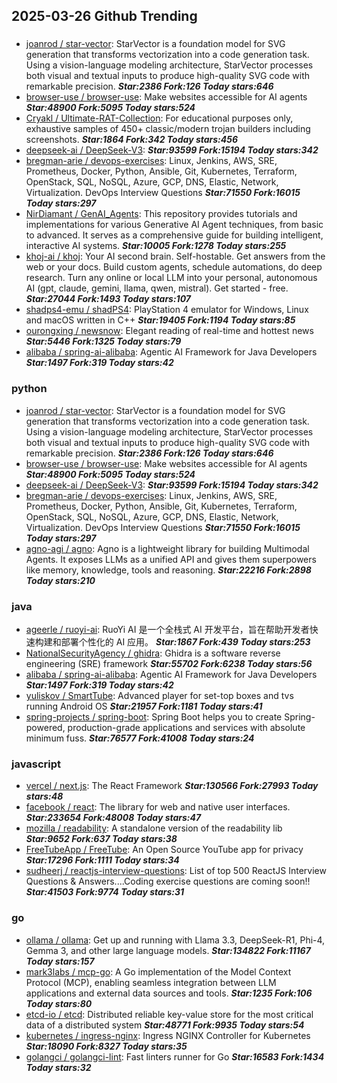## 2025-03-26 Github Trending

### 
* [joanrod / star-vector](https://github.com/joanrod/star-vector): StarVector is a foundation model for SVG generation that transforms vectorization into a code generation task. Using a vision-language modeling architecture, StarVector processes both visual and textual inputs to produce high-quality SVG code with remarkable precision. ***Star:2386 Fork:126 Today stars:646***
* [browser-use / browser-use](https://github.com/browser-use/browser-use): Make websites accessible for AI agents ***Star:48900 Fork:5095 Today stars:524***
* [Cryakl / Ultimate-RAT-Collection](https://github.com/Cryakl/Ultimate-RAT-Collection): For educational purposes only, exhaustive samples of 450+ classic/modern trojan builders including screenshots. ***Star:1864 Fork:342 Today stars:456***
* [deepseek-ai / DeepSeek-V3](https://github.com/deepseek-ai/DeepSeek-V3):  ***Star:93599 Fork:15194 Today stars:342***
* [bregman-arie / devops-exercises](https://github.com/bregman-arie/devops-exercises): Linux, Jenkins, AWS, SRE, Prometheus, Docker, Python, Ansible, Git, Kubernetes, Terraform, OpenStack, SQL, NoSQL, Azure, GCP, DNS, Elastic, Network, Virtualization. DevOps Interview Questions ***Star:71550 Fork:16015 Today stars:297***
* [NirDiamant / GenAI_Agents](https://github.com/NirDiamant/GenAI_Agents): This repository provides tutorials and implementations for various Generative AI Agent techniques, from basic to advanced. It serves as a comprehensive guide for building intelligent, interactive AI systems. ***Star:10005 Fork:1278 Today stars:255***
* [khoj-ai / khoj](https://github.com/khoj-ai/khoj): Your AI second brain. Self-hostable. Get answers from the web or your docs. Build custom agents, schedule automations, do deep research. Turn any online or local LLM into your personal, autonomous AI (gpt, claude, gemini, llama, qwen, mistral). Get started - free. ***Star:27044 Fork:1493 Today stars:107***
* [shadps4-emu / shadPS4](https://github.com/shadps4-emu/shadPS4): PlayStation 4 emulator for Windows, Linux and macOS written in C++ ***Star:19405 Fork:1194 Today stars:85***
* [ourongxing / newsnow](https://github.com/ourongxing/newsnow): Elegant reading of real-time and hottest news ***Star:5446 Fork:1325 Today stars:79***
* [alibaba / spring-ai-alibaba](https://github.com/alibaba/spring-ai-alibaba): Agentic AI Framework for Java Developers ***Star:1497 Fork:319 Today stars:42***

### python
* [joanrod / star-vector](https://github.com/joanrod/star-vector): StarVector is a foundation model for SVG generation that transforms vectorization into a code generation task. Using a vision-language modeling architecture, StarVector processes both visual and textual inputs to produce high-quality SVG code with remarkable precision. ***Star:2386 Fork:126 Today stars:646***
* [browser-use / browser-use](https://github.com/browser-use/browser-use): Make websites accessible for AI agents ***Star:48900 Fork:5095 Today stars:524***
* [deepseek-ai / DeepSeek-V3](https://github.com/deepseek-ai/DeepSeek-V3):  ***Star:93599 Fork:15194 Today stars:342***
* [bregman-arie / devops-exercises](https://github.com/bregman-arie/devops-exercises): Linux, Jenkins, AWS, SRE, Prometheus, Docker, Python, Ansible, Git, Kubernetes, Terraform, OpenStack, SQL, NoSQL, Azure, GCP, DNS, Elastic, Network, Virtualization. DevOps Interview Questions ***Star:71550 Fork:16015 Today stars:297***
* [agno-agi / agno](https://github.com/agno-agi/agno): Agno is a lightweight library for building Multimodal Agents. It exposes LLMs as a unified API and gives them superpowers like memory, knowledge, tools and reasoning. ***Star:22216 Fork:2898 Today stars:210***

### java
* [ageerle / ruoyi-ai](https://github.com/ageerle/ruoyi-ai): RuoYi AI 是一个全栈式 AI 开发平台，旨在帮助开发者快速构建和部署个性化的 AI 应用。 ***Star:1867 Fork:439 Today stars:253***
* [NationalSecurityAgency / ghidra](https://github.com/NationalSecurityAgency/ghidra): Ghidra is a software reverse engineering (SRE) framework ***Star:55702 Fork:6238 Today stars:56***
* [alibaba / spring-ai-alibaba](https://github.com/alibaba/spring-ai-alibaba): Agentic AI Framework for Java Developers ***Star:1497 Fork:319 Today stars:42***
* [yuliskov / SmartTube](https://github.com/yuliskov/SmartTube): Advanced player for set-top boxes and tvs running Android OS ***Star:21957 Fork:1181 Today stars:41***
* [spring-projects / spring-boot](https://github.com/spring-projects/spring-boot): Spring Boot helps you to create Spring-powered, production-grade applications and services with absolute minimum fuss. ***Star:76577 Fork:41008 Today stars:24***

### javascript
* [vercel / next.js](https://github.com/vercel/next.js): The React Framework ***Star:130566 Fork:27993 Today stars:48***
* [facebook / react](https://github.com/facebook/react): The library for web and native user interfaces. ***Star:233654 Fork:48008 Today stars:47***
* [mozilla / readability](https://github.com/mozilla/readability): A standalone version of the readability lib ***Star:9652 Fork:637 Today stars:38***
* [FreeTubeApp / FreeTube](https://github.com/FreeTubeApp/FreeTube): An Open Source YouTube app for privacy ***Star:17296 Fork:1111 Today stars:34***
* [sudheerj / reactjs-interview-questions](https://github.com/sudheerj/reactjs-interview-questions): List of top 500 ReactJS Interview Questions & Answers....Coding exercise questions are coming soon!! ***Star:41503 Fork:9774 Today stars:31***

### go
* [ollama / ollama](https://github.com/ollama/ollama): Get up and running with Llama 3.3, DeepSeek-R1, Phi-4, Gemma 3, and other large language models. ***Star:134822 Fork:11167 Today stars:157***
* [mark3labs / mcp-go](https://github.com/mark3labs/mcp-go): A Go implementation of the Model Context Protocol (MCP), enabling seamless integration between LLM applications and external data sources and tools. ***Star:1235 Fork:106 Today stars:80***
* [etcd-io / etcd](https://github.com/etcd-io/etcd): Distributed reliable key-value store for the most critical data of a distributed system ***Star:48771 Fork:9935 Today stars:54***
* [kubernetes / ingress-nginx](https://github.com/kubernetes/ingress-nginx): Ingress NGINX Controller for Kubernetes ***Star:18090 Fork:8327 Today stars:35***
* [golangci / golangci-lint](https://github.com/golangci/golangci-lint): Fast linters runner for Go ***Star:16583 Fork:1434 Today stars:32***
